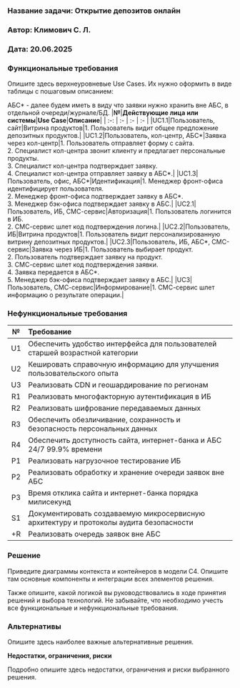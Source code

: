 ### <a name="_b7urdng99y53"></a>**Название задачи: Открытие депозитов онлайн** 
### <a name="_hjk0fkfyohdk"></a>**Автор: Климович С. Л.**
### <a name="_uanumrh8zrui"></a>**Дата: 20.06.2025**
### <a name="_3bfxc9a45514"></a>**Функциональные требования**
Опишите здесь верхнеуровневые Use Cases. Их нужно оформить в виде таблицы с пошаговым описанием:

АБС* - далее будем иметь в виду что заявки нужно хранить вне АБС, в отдельной очереди/журнале/БД.
|**№**|**Действующие лица или системы**|**Use Case**|**Описание**|
| :-: | :- | :- | :- |
|UC1.1|Пользователь, сайт|Витрина продуктов|1. Пользователь видит общее предложение депозитных продуктов.|
|UC1.2|Пользователь, кол-центр, АБС*|Заявка через кол-центр|1. Пользователь отправляет форму с сайта.<br> 2. Специалист кол-центра звонит клиенту и предлагает персональные продукты.<br> 3. Специалист кол-центра подтверждает заявку.<br> 4. Специалист кол-центра отправляет заявку в АБС*.|
|UC1.3|Пользователь, офис, АБС*|Идентификация|1. Менеджер фронт-офиса идентифицирует пользователя.<br> 2. Менеджер фронт-офиса подтверждает заявку в АБС*.<br> 3. Менеджер бэк-офиса подтверждает заявку в АБС.|
|UC2.1|Пользователь, ИБ, СМС-сервис|Авторизация|1. Пользователь логинится в ИБ.<br> 2. СМС-сервис шлет код подтверждения логина.|
|UC2.2|Пользователь, ИБ|Витрина продуктов|1. Пользователь видит персонализированную витрину депозитных продуктов.|
|UC2.3|Пользователь, ИБ, АБС*, СМС-сервис|Заявка через ИБ|1. Пользователь выбирает продукт.<br> 2. Пользователь подтверждает заявку на продукт.<br> 3. СМС-сервис шлет код подтверждения заявки.<br> 4. Заявка передается в АБС*.<br> 5. Менеджер бэк-офиса подтверждает заявку в АБС.|
|UC3|Пользователь, СМС-сервис|Информирование|1. СМС-сервис шлет информацию о результате операции.|

### <a name="_u8xz25hbrgql"></a>**Нефункциональные требования**

|**№**|**Требование**|
| :-: | :- |
|U1|Обеспечить удобство интерфейса для пользователей старшей возрастной категории|
|U2|Кешировать справочную информацию для улучшения пользовательского опыта|
|U3|Реализовать CDN и геошардирование по регионам |
|R1|Реализовать многофакторную аутентификация в ИБ|
|R2|Реализовать шифрование передаваемых данных|
|R3|Обеспечить обезличивание, сохранность и безопасность персональных данных|
|R4|Обеспечить доступность сайта, интернет-банка и АБС 24/7 99.9% времени|
|P1|Реализовать нагрузочное тестирование ИБ|
|P2|Реализовать обработку и хранение очереди заявок вне АБС|
|P3|Время отклика сайта и интернет-банка порядка милисекунд|
|S1|Документировать создаваемую микросервисную архитектуру и протоколы аудита безопасности|
|+R|Реализовать очередь заявок вне АБС|

### <a name="_qmphm5d6rvi3"></a>**Решение**
Приведите диаграммы контекста и контейнеров в модели C4. Опишите там основные компоненты и интеграции всех элементов решения. 

Также опишите, какой логикой вы руководствовались в ходе принятия решений и выбора технологий. Не забывайте, что необходимо учесть все функциональные и нефункциональные требования.
### <a name="_bjrr7veeh80c"></a>**Альтернативы**
Опишите здесь наиболее важные альтернативные решения.

**Недостатки, ограничения, риски**

Подробно опишите здесь недостатки, ограничения и риски выбранного решения.

